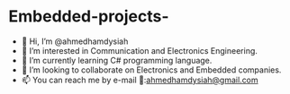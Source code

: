# Embedded-projects-
- 👋 Hi, I’m @ahmedhamdysiah
- 👀 I’m interested in Communication and Electronics Engineering.
- 🌱 I’m currently learning C# programming language.
- 💞️ I’m looking to collaborate on  Electronics and Embedded companies.
- 📫 You can reach me by e-mail 📧:ahmedhamdysiah@gmail.com

<!---
ahmedhamdysiah/Embedded-projects- is a ✨ special ✨ repository because its `README.md` Embedded-projects- appears on your GitHub profile.
--->
